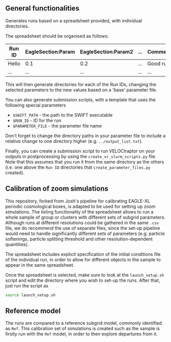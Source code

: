 General functionalities
-----
Generates runs based on a spreadsheet provided, with
individual directories.

The spreadsheet should be organised as follows:

Run ID | EagleSection:Param | EagleSection:Param2 | ... | Comment
-------|--------------------|---------------------|-----|----------
Hello  |        0.1         |          0.2        | ... | Good run!
...    |        ...         |          ...        | ... |   ...

This will then generate directories for each of the Run IDs,
changing the selected parameters to the new values based on a
'base' parameter file.

You can also generate submission scripts, with a template
that uses the following special parameters

+ `$SWIFT_PATH` - the path to the SWIFT executable
+ `$RUN_ID` - ID for the run
+ `$PARAMETER_FILE` - the parameter file name

Don't forget to change the directory paths in your
parameter file to include a relative change to one directory
higher (e.g. `../output_list.txt`).

Finally, you can create a submission script to run VELOCIraptor on your
outputs in postprocessing by using the `create_vr_slurm_scripts.py` file.
Note that this assumes that you run it from the same directory as the others
(i.e. one above the `Run ID` directories that `create_parameter_files.py`
created).

Calibration of zoom simulations
-----
This repository, forked from Josh's pipeline for calibrating EAGLE-XL 
periodic cosmological boxes, is adapted to be used for setting up
zoom simulations. The listing functionality of the spreadsheet allows
to run a whole sample of group or clusters with different sets of 
subgrid parameters. Although runs at different resolutions could be 
gathered in the same `.csv` file, we do recommend the use of separate 
files, since the set-up pipeline would need to handle significantly 
different sets of parameters (e.g. particle softenings, particle
splitting threshold and other resolution-dependent quantities).

The spreadsheet includes explicit specification of the initial 
conditions file of the individual run, in order to allow for different
objects in the sample to appear in the same spreadsheet.

Once the spreadsheet is selected, make sure to look at the `launch_setup.sh` script
and edit the directory where you wish to set-up the runs. After that, just run the
script as 
```bash
source launch_setup.sh
```

Reference model
-----
The runs are compared to a reference subgrid model, commonly identified as
`Ref`. This calibration set of simulations is created such as the sample is
firstly run with the `Ref` model, in order to then explore departures from it.